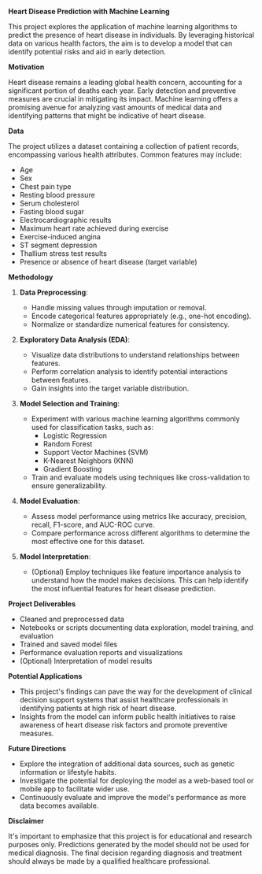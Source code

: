 **Heart Disease Prediction with Machine Learning**

This project explores the application of machine learning algorithms to predict the presence of heart disease in individuals. By leveraging historical data on various health factors, the aim is to develop a model that can identify potential risks and aid in early detection.

**Motivation**

Heart disease remains a leading global health concern, accounting for a significant portion of deaths each year. Early detection and preventive measures are crucial in mitigating its impact. Machine learning offers a promising avenue for analyzing vast amounts of medical data and identifying patterns that might be indicative of heart disease.

**Data**

The project utilizes a dataset containing a collection of patient records, encompassing various health attributes. Common features may include:

- Age
- Sex
- Chest pain type
- Resting blood pressure
- Serum cholesterol
- Fasting blood sugar
- Electrocardiographic results
- Maximum heart rate achieved during exercise
- Exercise-induced angina
- ST segment depression
- Thallium stress test results
- Presence or absence of heart disease (target variable)

**Methodology**

1. **Data Preprocessing**:
   - Handle missing values through imputation or removal.
   - Encode categorical features appropriately (e.g., one-hot encoding).
   - Normalize or standardize numerical features for consistency.

2. **Exploratory Data Analysis (EDA)**:
   - Visualize data distributions to understand relationships between features.
   - Perform correlation analysis to identify potential interactions between features.
   - Gain insights into the target variable distribution.

3. **Model Selection and Training**:
   - Experiment with various machine learning algorithms commonly used for classification tasks, such as:
     - Logistic Regression
     - Random Forest
     - Support Vector Machines (SVM)
     - K-Nearest Neighbors (KNN)
     - Gradient Boosting
   - Train and evaluate models using techniques like cross-validation to ensure generalizability.

4. **Model Evaluation**:
   - Assess model performance using metrics like accuracy, precision, recall, F1-score, and AUC-ROC curve.
   - Compare performance across different algorithms to determine the most effective one for this dataset.

5. **Model Interpretation**:
   - (Optional) Employ techniques like feature importance analysis to understand how the model makes decisions. This can help identify the most influential features for heart disease prediction.

**Project Deliverables**

- Cleaned and preprocessed data
- Notebooks or scripts documenting data exploration, model training, and evaluation
- Trained and saved model files
- Performance evaluation reports and visualizations
- (Optional) Interpretation of model results

**Potential Applications**

- This project's findings can pave the way for the development of clinical decision support systems that assist healthcare professionals in identifying patients at high risk of heart disease.
- Insights from the model can inform public health initiatives to raise awareness of heart disease risk factors and promote preventive measures.

**Future Directions**

- Explore the integration of additional data sources, such as genetic information or lifestyle habits.
- Investigate the potential for deploying the model as a web-based tool or mobile app to facilitate wider use.
- Continuously evaluate and improve the model's performance as more data becomes available.

**Disclaimer**

It's important to emphasize that this project is for educational and research purposes only. Predictions generated by the model should not be used for medical diagnosis. The final decision regarding diagnosis and treatment should always be made by a qualified healthcare professional. 
